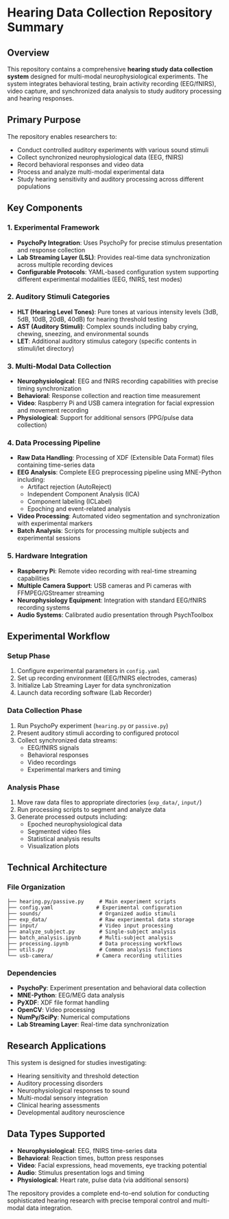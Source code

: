 # Hearing Data Collection Repository Summary

## Overview
This repository contains a comprehensive **hearing study data collection system** designed for multi-modal neurophysiological experiments. The system integrates behavioral testing, brain activity recording (EEG/fNIRS), video capture, and synchronized data analysis to study auditory processing and hearing responses.

## Primary Purpose
The repository enables researchers to:
- Conduct controlled auditory experiments with various sound stimuli
- Collect synchronized neurophysiological data (EEG, fNIRS) 
- Record behavioral responses and video data
- Process and analyze multi-modal experimental data
- Study hearing sensitivity and auditory processing across different populations

## Key Components

### 1. Experimental Framework
- **PsychoPy Integration**: Uses PsychoPy for precise stimulus presentation and response collection
- **Lab Streaming Layer (LSL)**: Provides real-time data synchronization across multiple recording devices
- **Configurable Protocols**: YAML-based configuration system supporting different experimental modalities (EEG, fNIRS, test modes)

### 2. Auditory Stimuli Categories
- **HLT (Hearing Level Tones)**: Pure tones at various intensity levels (3dB, 5dB, 10dB, 20dB, 40dB) for hearing threshold testing
- **AST (Auditory Stimuli)**: Complex sounds including baby crying, chewing, sneezing, and environmental sounds
- **LET**: Additional auditory stimulus category (specific contents in stimuli/let directory)

### 3. Multi-Modal Data Collection
- **Neurophysiological**: EEG and fNIRS recording capabilities with precise timing synchronization
- **Behavioral**: Response collection and reaction time measurement
- **Video**: Raspberry Pi and USB camera integration for facial expression and movement recording
- **Physiological**: Support for additional sensors (PPG/pulse data collection)

### 4. Data Processing Pipeline
- **Raw Data Handling**: Processing of XDF (Extensible Data Format) files containing time-series data
- **EEG Analysis**: Complete EEG preprocessing pipeline using MNE-Python including:
  - Artifact rejection (AutoReject)
  - Independent Component Analysis (ICA)
  - Component labeling (ICLabel)
  - Epoching and event-related analysis
- **Video Processing**: Automated video segmentation and synchronization with experimental markers
- **Batch Analysis**: Scripts for processing multiple subjects and experimental sessions

### 5. Hardware Integration
- **Raspberry Pi**: Remote video recording with real-time streaming capabilities
- **Multiple Camera Support**: USB cameras and Pi cameras with FFMPEG/GStreamer streaming
- **Neurophysiology Equipment**: Integration with standard EEG/fNIRS recording systems
- **Audio Systems**: Calibrated audio presentation through PsychToolbox

## Experimental Workflow

### Setup Phase
1. Configure experimental parameters in `config.yaml`
2. Set up recording environment (EEG/fNIRS electrodes, cameras)
3. Initialize Lab Streaming Layer for data synchronization
4. Launch data recording software (Lab Recorder)

### Data Collection Phase
1. Run PsychoPy experiment (`hearing.py` or `passive.py`)
2. Present auditory stimuli according to configured protocol
3. Collect synchronized data streams:
   - EEG/fNIRS signals
   - Behavioral responses
   - Video recordings
   - Experimental markers and timing

### Analysis Phase
1. Move raw data files to appropriate directories (`exp_data/`, `input/`)
2. Run processing scripts to segment and analyze data
3. Generate processed outputs including:
   - Epoched neurophysiological data
   - Segmented video files
   - Statistical analysis results
   - Visualization plots

## Technical Architecture

### File Organization
```
├── hearing.py/passive.py     # Main experiment scripts
├── config.yaml              # Experimental configuration
├── sounds/                   # Organized audio stimuli
├── exp_data/                 # Raw experimental data storage
├── input/                    # Video input processing
├── analyze_subject.py        # Single-subject analysis
├── batch_analysis.ipynb      # Multi-subject analysis
├── processing.ipynb          # Data processing workflows
├── utils.py                  # Common analysis functions
└── usb-camera/              # Camera recording utilities
```

### Dependencies
- **PsychoPy**: Experiment presentation and behavioral data collection
- **MNE-Python**: EEG/MEG data analysis
- **PyXDF**: XDF file format handling
- **OpenCV**: Video processing
- **NumPy/SciPy**: Numerical computations
- **Lab Streaming Layer**: Real-time data synchronization

## Research Applications
This system is designed for studies investigating:
- Hearing sensitivity and threshold detection
- Auditory processing disorders
- Neurophysiological responses to sound
- Multi-modal sensory integration
- Clinical hearing assessments
- Developmental auditory neuroscience

## Data Types Supported
- **Neurophysiological**: EEG, fNIRS time-series data
- **Behavioral**: Reaction times, button press responses
- **Video**: Facial expressions, head movements, eye tracking potential
- **Audio**: Stimulus presentation logs and timing
- **Physiological**: Heart rate, pulse data (via additional sensors)

The repository provides a complete end-to-end solution for conducting sophisticated hearing research with precise temporal control and multi-modal data integration.